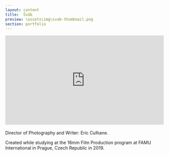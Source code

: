 ```yaml
---
layout: content
title:  Šváb
preview: \assets\img\svab-thumbnail.png
section: portfolio
---
```


<div style="padding:56.31% 0 0 0;position:relative;"><iframe src="https://player.vimeo.com/video/326200777" style="position:absolute;top:0;left:0;width:100%;height:100%;" frameborder="0" allow="autoplay; fullscreen" allowfullscreen></iframe></div><script src="https://player.vimeo.com/api/player.js"></script>

<br>
Director of Photography and Writer: Eric Culhane.

Created while studying at the 16mm Film Production program at FAMU International in Prague, Czech Republic in 2019.
